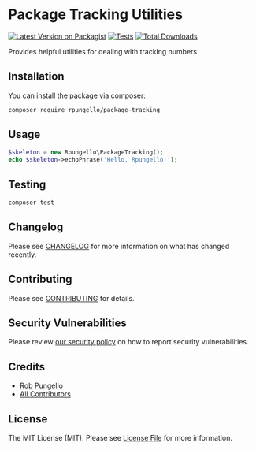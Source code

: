 # Package Tracking Utilities

[![Latest Version on Packagist](https://img.shields.io/packagist/v/rpungello/package-tracking.svg?style=flat-square)](https://packagist.org/packages/rpungello/package-tracking)
[![Tests](https://github.com/rpungello/package-tracking/actions/workflows/run-tests.yml/badge.svg?branch=main)](https://github.com/rpungello/package-tracking/actions/workflows/run-tests.yml)
[![Total Downloads](https://img.shields.io/packagist/dt/rpungello/package-tracking.svg?style=flat-square)](https://packagist.org/packages/rpungello/package-tracking)

Provides helpful utilities for dealing with tracking numbers

## Installation

You can install the package via composer:

```bash
composer require rpungello/package-tracking
```

## Usage

```php
$skeleton = new Rpungello\PackageTracking();
echo $skeleton->echoPhrase('Hello, Rpungello!');
```

## Testing

```bash
composer test
```

## Changelog

Please see [CHANGELOG](CHANGELOG.md) for more information on what has changed recently.

## Contributing

Please see [CONTRIBUTING](https://github.com/spatie/.github/blob/main/CONTRIBUTING.md) for details.

## Security Vulnerabilities

Please review [our security policy](../../security/policy) on how to report security vulnerabilities.

## Credits

- [Rob Pungello](https://github.com/rpungello)
- [All Contributors](../../contributors)

## License

The MIT License (MIT). Please see [License File](LICENSE.md) for more information.
